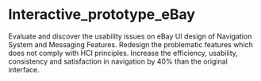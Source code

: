 # Interactive_prototype_eBay

Evaluate and discover the usability issues on eBay UI design of Navigation System and Messaging Features. 
Redesign the problematic features which does not comply with HCI principles. 
Increase the efficiency, usability, consistency and satisfaction in navigation by 40% than the original interface.
